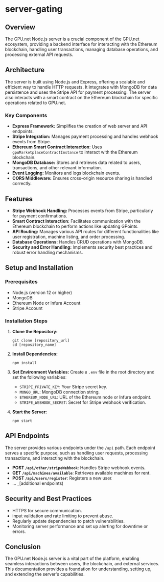 # server-gating

## Overview

The GPU.net Node.js server is a crucial component of the GPU.net ecosystem, providing a backend interface for interacting with the Ethereum blockchain, handling user transactions, managing database operations, and processing external API requests. 

## Architecture

The server is built using Node.js and Express, offering a scalable and efficient way to handle HTTP requests. It integrates with MongoDB for data persistence and uses the Stripe API for payment processing. The server also interacts with a smart contract on the Ethereum blockchain for specific operations related to GPU.net.

### Key Components

- **Express Framework:** Simplifies the creation of web server and API endpoints.
- **Stripe Integration:** Manages payment processing and handles webhook events from Stripe.
- **Ethereum Smart Contract Interaction:** Uses `gpuMarketplaceContractInstance` to interact with the Ethereum blockchain.
- **MongoDB Database:** Stores and retrieves data related to users, transactions, and other relevant information.
- **Event Logging:** Monitors and logs blockchain events.
- **CORS Middleware:** Ensures cross-origin resource sharing is handled correctly.

## Features

- **Stripe Webhook Handling:** Processes events from Stripe, particularly for payment confirmations.
- **Smart Contract Interaction:** Facilitates communication with the Ethereum blockchain to perform actions like updating GPoints.
- **API Routing:** Manages various API routes for different functionalities like user registration, machine listing, and order processing.
- **Database Operations:** Handles CRUD operations with MongoDB.
- **Security and Error Handling:** Implements security best practices and robust error handling mechanisms.

## Setup and Installation

### Prerequisites

- Node.js (version 12 or higher)
- MongoDB
- Ethereum Node or Infura Account
- Stripe Account

### Installation Steps

1. **Clone the Repository:**
   ```
   git clone [repository_url]
   cd [repository_name]
   ```

2. **Install Dependencies:**
   ```
   npm install
   ```

3. **Set Environment Variables:**
   Create a `.env` file in the root directory and set the following variables:
   - `STRIPE_PRIVATE_KEY`: Your Stripe secret key.
   - `MONGO_URL`: MongoDB connection string.
   - `ETHEREUM_NODE_URL`: URL of the Ethereum node or Infura endpoint.
   - `STRIPE_WEBHOOK_SECRET`: Secret for Stripe webhook verification.

4. **Start the Server:**
   ```
   npm start
   ```

## API Endpoints

The server provides various endpoints under the `/api` path. Each endpoint serves a specific purpose, such as handling user requests, processing transactions, and interacting with the blockchain.

- **POST `/api/other/stripeWebhook`**: Handles Stripe webhook events.
- **GET `/api/machines/available`**: Retrieves available machines for rent.
- **POST `/api/users/register`**: Registers a new user.
- ... _[additional endpoints)

## Security and Best Practices

- HTTPS for secure communication.
-  input validation and rate limiting to prevent abuse.
- Regularly update dependencies to patch vulnerabilities.
- Monitoring server performance and set up alerting for downtime or errors.


## Conclusion

The GPU.net Node.js server is a vital part of the platform, enabling seamless interactions between users, the blockchain, and external services. This documentation provides a foundation for understanding, setting up, and extending the server's capabilities.
